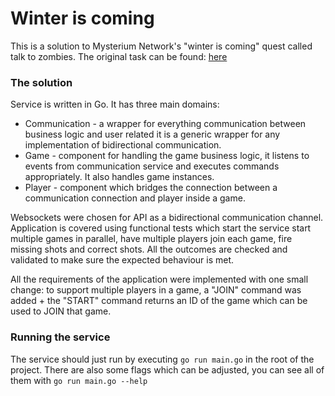 # Winter is coming
This is a solution to Mysterium Network's "winter is coming" quest
called talk to zombies. The original task can be found: [here](https://github.com/mysteriumnetwork/winter-is-coming/blob/master/quests/Talk_to_Zombies.md#communication-channel-specification)

### The solution
Service is written in Go. It has three main domains:

* Communication - a wrapper for everything communication between business logic and user related
it is a generic wrapper for any implementation of bidirectional communication.
* Game - component for handling the game business logic, it listens to events from communication service
and executes commands appropriately. It also handles game instances.
* Player - component which bridges the connection between a communication connection and player inside a game.

Websockets were chosen for API as a bidirectional communication channel.
Application is covered using functional tests which start the service
start multiple games in parallel, have multiple players join each game,
fire missing shots and correct shots. All the outcomes are checked and validated
to make sure the expected behaviour is met.

All the requirements of the application were implemented with one small change:
to support multiple players in a game, a "JOIN" command was added + the "START"
command returns an ID of the game which can be used to JOIN that game.

### Running the service

The service should just run by executing `go run main.go` in the root of the project.
There are also some flags which can be adjusted, you can see all of them with 
`go run main.go --help`